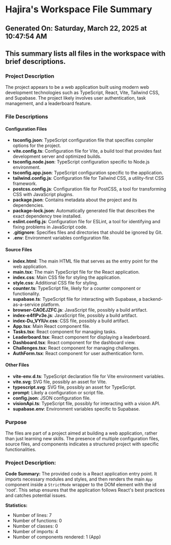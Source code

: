 # Hajira's Workspace File Summary
## Generated On: Saturday, March 22, 2025 at 10:47:54 AM
This summary lists all files in the workspace with brief descriptions.
---
### Project Description
The project appears to be a web application built using modern web development technologies such as TypeScript, React, Vite, Tailwind CSS, and Supabase. The project likely involves user authentication, task management, and a leaderboard feature.

### File Descriptions

#### Configuration Files
- **tsconfig.json**: TypeScript configuration file that specifies compiler options for the project.
- **vite.config.ts**: Configuration file for Vite, a build tool that provides fast development server and optimized builds.
- **tsconfig.node.json**: TypeScript configuration specific to Node.js environment.
- **tsconfig.app.json**: TypeScript configuration specific to the application.
- **tailwind.config.js**: Configuration file for Tailwind CSS, a utility-first CSS framework.
- **postcss.config.js**: Configuration file for PostCSS, a tool for transforming CSS with JavaScript plugins.
- **package.json**: Contains metadata about the project and its dependencies.
- **package-lock.json**: Automatically generated file that describes the exact dependency tree installed.
- **eslint.config.js**: Configuration file for ESLint, a tool for identifying and fixing problems in JavaScript code.
- **.gitignore**: Specifies files and directories that should be ignored by Git.
- **.env**: Environment variables configuration file.

#### Source Files
- **index.html**: The main HTML file that serves as the entry point for the web application.
- **main.tsx**: The main TypeScript file for the React application.
- **index.css**: Main CSS file for styling the application.
- **style.css**: Additional CSS file for styling.
- **counter.ts**: TypeScript file, likely for a counter component or functionality.
- **supabase.ts**: TypeScript file for interacting with Supabase, a backend-as-a-service platform.
- **browser-CAOEJZFC.js**: JavaScript file, possibly a build artifact.
- **index-e4fIPv3e.js**: JavaScript file, possibly a build artifact.
- **index-Du_VYlUv.css**: CSS file, possibly a build artifact.
- **App.tsx**: Main React component file.
- **Tasks.tsx**: React component for managing tasks.
- **Leaderboard.tsx**: React component for displaying a leaderboard.
- **Dashboard.tsx**: React component for the dashboard view.
- **Challenges.tsx**: React component for managing challenges.
- **AuthForm.tsx**: React component for user authentication form.

#### Other Files
- **vite-env.d.ts**: TypeScript declaration file for Vite environment variables.
- **vite.svg**: SVG file, possibly an asset for Vite.
- **typescript.svg**: SVG file, possibly an asset for TypeScript.
- **prompt**: Likely a configuration or script file.
- **config.json**: JSON configuration file.
- **visionApi.ts**: TypeScript file, possibly for interacting with a vision API.
- **supabase.env**: Environment variables specific to Supabase.

### Purpose
The files are part of a project aimed at building a web application, rather than just learning new skills. The presence of multiple configuration files, source files, and components indicates a structured project with specific functionalities. 
### Project Description:
 **Code Summary:**
The provided code is a React application entry point. It imports necessary modules and styles, and then renders the main `App` component inside a `StrictMode` wrapper to the DOM element with the id 'root'. This setup ensures that the application follows React's best practices and catches potential issues.

**Statistics:**
- Number of lines: 7
- Number of functions: 0
- Number of classes: 0
- Number of imports: 4
- Number of components rendered: 1 (App)
